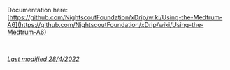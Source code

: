 Documentation here: [https://github.com/NightscoutFoundation/xDrip/wiki/Using-the-Medtrum-A6](https://github.com/NightscoutFoundation/xDrip/wiki/Using-the-Medtrum-A6)

</br>

[*Last modified 28/4/2022*](https://github.com/NightscoutFoundation/xDrip/releases/tag/2022.03.27)
